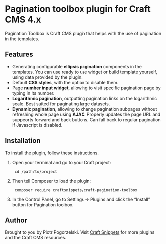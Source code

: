 # Pagination toolbox plugin for Craft CMS 4.x

Pagination Toolbox is Craft CMS plugin that helps with the use of pagination in the templates.

## Features

* Generating configurable **ellipsis pagination** components in the templates. You can use ready to use widget or build template yourself, using data provided by the plugin.
* Default **CSS styles**, with the option to disable them.
* Page **number input widget**, allowing to visit specific pagination page by typing in its number.
* **Logarithmic pagination**, outputting pagination links on the logarithmic scale. Best suited for paginating large datasets.
* **Dynamic pagination**, allowing to change pagination subpages without refreshing whole page using **AJAX**. Properly updates the page URL and suppeorts forward and back buttons. Can fall back to regular pagination if Javascript is disabled.

## Installation

To install the plugin, follow these instructions.

1. Open your terminal and go to your Craft project:

        cd /path/to/project

2. Then tell Composer to load the plugin:

        composer require craftsnippets/craft-pagination-toolbox

3. In the Control Panel, go to Settings → Plugins and click the “Install” button for Pagination toolbox.

## Author

Brought to you by Piotr Pogorzelski. Visit [Craft Snippets](http://craftsnippets.com) for more plugins and the Craft CMS resources.